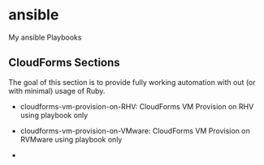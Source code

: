 # ansible
My ansible Playbooks


## CloudForms Sections

The goal of this section is to provide fully working automation with out (or with minimal) usage of Ruby.

* cloudforms-vm-provision-on-RHV: CloudForms VM Provision on RHV using playbook only

* cloudforms-vm-provision-on-VMware: CloudForms VM Provision on RVMware using playbook only

* 
